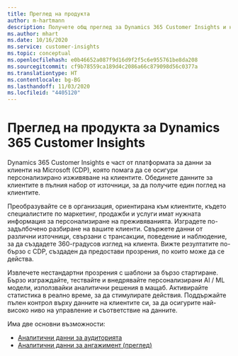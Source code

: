 ```yaml
---
title: Преглед на продукта
author: m-hartmann
description: Получете общ преглед за Dynamics 365 Customer Insights и неговите възможности.
ms.author: mhart
ms.date: 10/16/2020
ms.service: customer-insights
ms.topic: conceptual
ms.openlocfilehash: e0b46652a087f9d16d9f2f5c6e955761be8da208
ms.sourcegitcommit: cf9b78559ca189d4c2086a66c879098d56c0377a
ms.translationtype: HT
ms.contentlocale: bg-BG
ms.lasthandoff: 11/03/2020
ms.locfileid: "4405120"
---
```

# <a name="product-overview-for-dynamics-365-customer-insights"></a>Преглед на продукта за Dynamics 365 Customer Insights

Dynamics 365 Customer Insights е част от платформата за данни за клиенти на Microsoft (CDP), която помага да се осигури персонализирано изживяване на клиентите. Обединете данните за клиентите в пълния набор от източници, за да получите един поглед на клиентите. 

Преобразувайте се в организация, ориентирана към клиентите, където специалистите по маркетинг, продажби и услуги имат нужната информация за персонализиране на преживяванията. Изградете по-задълбочено разбиране на вашите клиенти. Свържете данни от различни източници, свързани с трансакции, поведение и наблюдение, за да създадете 360-градусов изглед на клиента. Вижте резултатите по-бързо с CDP, създаден да предостави прозрения, по които може да се действа. 

Извлечете нестандартни прозрения с шаблони за бързо стартиране. Бързо изграждайте, тествайте и внедрявайте персонализирани AI / ML модели, използвайки аналитични решения в мащаб. Активирайте статистика в реално време, за да стимулирате действия. Поддържайте пълен контрол върху данните на клиентите си, за да осигурите най-високо ниво на управление и съответствие на данните. 

Има две основни възможности: 

- [Аналитични данни за аудиторията](audience-insights/overview.md)
- [Аналитични данни за ангажимент (преглед)](engagement-insights/index.yml)
 